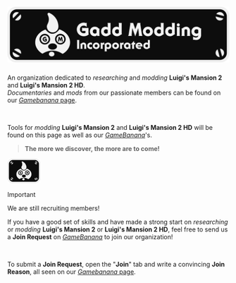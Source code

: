<h1 align="center">
  <img src="Gadd Modding Incorporated - Logo.png" width="750">
</h1>

An organization dedicated to *researching* and *modding* **Luigi's Mansion 2** and **Luigi's Mansion 2 HD**.<br>
*Documentaries* and *mods* from our passionate members can be found on our [*Gamebanana* page](https://gamebanana.com/studios/37863).

<br>

Tools for *modding* **Luigi's Mansion 2** and **Luigi's Mansion 2 HD** will be found on this page as well as our [*GameBanana*](https://gamebanana.com/studios/37863)'s.
> **The more we discover, the more are to come!**

<img src="Gadd Modding Incorporated - Flag.png" width="75">

<br>

> [!IMPORTANT]
> We are still recruiting members!<br>
>
> If you have a good set of skills and have made a strong start on *researching* or *modding* **Luigi's Mansion 2** or **Luigi's Mansion 2 HD**, feel free to send us a **Join Request** on [*GameBanana*](https://gamebanana.com/studios/37863) to join our organization!

<br>

To submit a **Join Request**, open the "**Join**" tab and write a convincing **Join Reason**, all seen on our [*Gamebanana* page](https://gamebanana.com/studios/37863).
